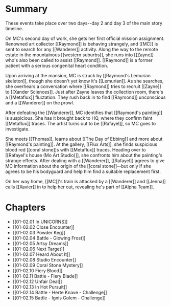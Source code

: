# Summary

These events take place over two days--day 2 and day 3 of the main story timeline. 

On MC's second day of work, she gets her first official mission assignment. Renowned art collector [[Raymond]] is behaving strangely, and [[MC]] is sent to search for any [[Wanderer]] activity. Along the way to the remote estate in the mountainous [[western suburbs]], she runs into [[Zayne]] who's also been called to assist [[Raymond]]. [[Raymond]] is a former patient with a serious congenital heart condition.

Upon arriving at the mansion, MC is struck by [[Raymond's Lemurian skeleton]], though she doesn't yet know it's [[Lemurian]]. As she searches, she overhears a conversation where [[Raymond]] tries to recruit [[Zayne]] to [[Xander Sciences]]. Just after Zayne leaves the collection room, there's a [[Metaflux]] fluctation. They rush back in to find [[Raymond]] unconscious and a [[Wanderer]] on the prowl.

After defeating the [[Wanderer]], MC identifies that [[Raymond's painting]] is suspicious. She has it brought back to HQ, where they confirm faint [[Metaflux]] traces. The artist turns out to be [[Rafayel]], so MC goes to investigate.

She meets [[Thomas]], learns about [[The Day of Ebbing]] and more about [[Raymond's painting]]. At the gallery, [[Flux Arts]], she finds suspicious blood red [[coral stone]]s with [[Metaflux]] traces. Heading over to [[Rafayel's house (Mo Art Studio)]], she confronts him about the painting's strange effects. After dealing with a [[Wanderer]], [[Rafayel]] agrees to give MC information about the origin of the [[coral stone]]--but only if she agrees to be his bodyguard and help him find a suitable replacement first.

On her way home, [[MC]]'s train is attacked by a [[Wanderer]] and [[Jenna]] calls [[Xavier]] in to help her out, revealing he's part of [[Alpha Team]].

# Chapters
* [[01-02.01 In UNICORNS]]
* [[01-02.02 Close Encounter]]
* [[01-02.03 Powder Keg]]
* [[01-02.04 Battle - Glowing Frost]]
* [[01-02.05 Artsy Dreams]]
* [[01-02.06 Next Target]]
* [[01-02.07 Heard About It]]
* [[01-02.08 Studio Encounter]]
* [[01-02.09 Coral Stone Mystery]]
* [[01-02.10 Fiery Blood]]
* [[01-02.11 Battle - Fiery Blade]]
* [[01-02.12 Unfair Deal]]
* [[01-02.13 In Hot Pursuit]]
* [[01-02.14 Battle - Herte Knave - Challenge]]
* [[01-02.15 Battle - Ignis Golem - Challenge]]